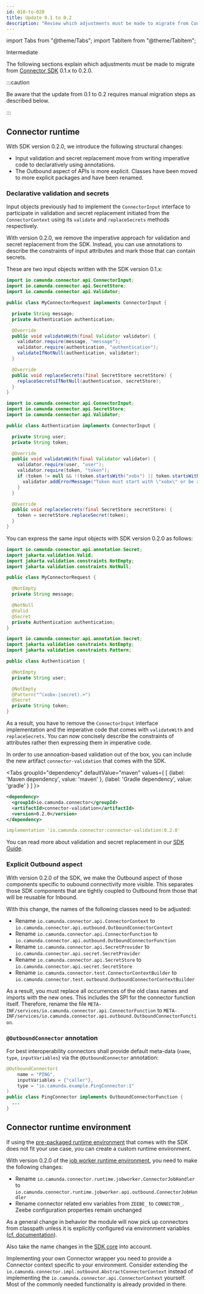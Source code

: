```yaml
---
id: 010-to-020
title: Update 0.1 to 0.2
description: "Review which adjustments must be made to migrate from Connector SDK 0.1.x to 0.2.0."
---
```


import Tabs from "@theme/Tabs";
import TabItem from "@theme/TabItem";

<span class="badge badge--primary">Intermediate</span>

The following sections explain which adjustments must be made to migrate from
[Connector SDK](/components/connectors/custom-built-connectors/connector-sdk.md)
0.1.x to 0.2.0.

:::caution

Be aware that the update from 0.1 to 0.2 requires manual migration steps as described below.

:::

## Connector runtime

With SDK version 0.2.0, we introduce the following structural changes:

- Input validation and secret replacement move from writing imperative code to declaratively using annotations.
- The Outbound aspect of APIs is more explicit. Classes have been moved to more explicit packages and have been renamed.

### Declarative validation and secrets

Input objects previously had to implement the `ConnectorInput` interface to participate in validation and secret replacement
initiated from the `ConnectorContext` using its `validate` and `replaceSecrets` methods respectively.

With version 0.2.0, we remove the imperative approach for validation and secret replacement from the SDK.
Instead, you can use annotations to describe the constraints of input attributes and mark those that can contain
secrets.

These are two input objects written with the SDK version 0.1.x:

```java
import io.camunda.connector.api.ConnectorInput;
import io.camunda.connector.api.SecretStore;
import io.camunda.connector.api.Validator;

public class MyConnectorRequest implements ConnectorInput {

  private String message;
  private Authentication authentication;

  @Override
  public void validateWith(final Validator validator) {
    validator.require(message, "message");
    validator.require(authentication, "authentication");
    validateIfNotNull(authentication, validator);
  }

  @Override
  public void replaceSecrets(final SecretStore secretStore) {
    replaceSecretsIfNotNull(authentication, secretStore);
  }
}
```

```java
import io.camunda.connector.api.ConnectorInput;
import io.camunda.connector.api.SecretStore;
import io.camunda.connector.api.Validator;

public class Authentication implements ConnectorInput {

  private String user;
  private String token;

  @Override
  public void validateWith(final Validator validator) {
    validator.require(user, "user");
    validator.require(token, "token");
    if (token != null && !(token.startsWith("xobx") || token.startsWith("secrets."))) {
      validator.addErrorMessage("Token must start with \"xobx\" or be a secret");
    }
  }

  @Override
  public void replaceSecrets(final SecretStore secretStore) {
    token = secretStore.replaceSecret(token);
  }
}
```

You can express the same input objects with SDK version 0.2.0 as follows:

```java
import io.camunda.connector.api.annotation.Secret;
import jakarta.validation.Valid;
import jakarta.validation.constraints.NotEmpty;
import jakarta.validation.constraints.NotNull;

public class MyConnectorRequest {

  @NotEmpty
  private String message;

  @NotNull
  @Valid
  @Secret
  private Authentication authentication;
}
```

```java
import io.camunda.connector.api.annotation.Secret;
import jakarta.validation.constraints.NotEmpty;
import jakarta.validation.constraints.Pattern;

public class Authentication {

  @NotEmpty
  private String user;

  @NotEmpty
  @Pattern("^(xobx-|secret).+")
  @Secret
  private String token;
}
```

As a result, you have to remove the `ConnectorInput` interface implementation and the imperative code that comes with `validateWith`
and `replaceSecrets`. You can now concisely describe the constraints of attributes rather then expressing them in imperative code.

In order to use annoation-based validation out of the box, you can include the new artifact `connector-validation` that
comes with the SDK.

<Tabs groupId="dependency" defaultValue="maven" values={
[
{label: 'Maven dependency', value: 'maven' },
{label: 'Gradle dependency', value: 'gradle' }
]
}>

<TabItem value='maven'>

```xml
<dependency>
  <groupId>io.camunda.connector</groupId>
  <artifactId>connector-validation</artifactId>
  <version>0.2.0</version>
</dependency>
```

</TabItem>

<TabItem value='gradle'>

```yml
implementation 'io.camunda.connector:connector-validation:0.2.0'
```

</TabItem>
</Tabs>

You can read more about validation and secret replacement in our
[SDK Guide](/components/connectors/custom-built-connectors/connector-sdk.md).

### Explicit Outbound aspect

With version 0.2.0 of the SDK, we make the Outbound aspect of those components specific to oubound connectivity
more visible. This separates those SDK components that are tightly coupled to Outbound from those that
will be reusable for Inbound.

With this change, the names of the following classes need to be adjusted:

- Rename `io.camunda.connector.api.ConnectorContext` to `io.camunda.connector.api.outbound.OutboundConnectorContext`
- Rename `io.camunda.connector.api.ConnectorFunction` to `io.camunda.connector.api.outbound.OutboundConnectorFunction`
- Rename `io.camunda.connector.api.SecretProvider` to `io.camunda.connector.api.secret.SecretProvider`
- Rename `io.camunda.connector.api.SecretStore` to `io.camunda.connector.api.secret.SecretStore`
- Rename `io.camunda.connector.test.ConnectorContextBuilder` to `io.camunda.connector.test.outbound.OutboundConnectorContextBuilder`

As a result, you must replace all occurrences of the old class names and imports with the new ones. This includes the
SPI for the connector function itself. Therefore, rename the file `META-INF/services/io.camunda.connector.api.ConnectorFunction` to
`META-INF/services/io.camunda.connector.api.outbound.OutboundConnectorFunction`.

### `@OutboundConnector` annotation

For best interoperability connectors shall provide default meta-data (`name`, `type`, `inputVariables`) via the `@OutboundConnector` annotation:

```java
@OutboundConnector(
    name = "PING",
    inputVariables = {"caller"},
    type = "io.camunda.example.PingConnector:1"
)
public class PingConnector implements OutboundConnectorFunction {
  ...
}
```

## Connector runtime environment

If using the
[pre-packaged runtime environment](/components/connectors/custom-built-connectors/connector-sdk.md#pre-packaged-runtime-environment)
that comes with the SDK does not fit your use case, you can create a custom runtime environment.

With version 0.2.0 of the [job worker runtime environment](/components/connectors/custom-built-connectors/connector-sdk.md#connector-job-handler), you need to make the following changes:

- Rename `io.camunda.connector.runtime.jobworker.ConnectorJobHandler` to `io.camunda.connector.runtime.jobworker.api.outbound.ConnectorJobHandler`
- Rename connector related env variables from `ZEEBE_` to `CONNECTOR_`. Zeebe configuration properties remain unchanged

As a general change in behavior the module will now pick up connectors from classpath unless it is explicitly configured via environment variables ([cf. documentation](https://github.com/camunda/connector-sdk/tree/main/runtime#automatic-connector-discovery)).

Also take the name changes in the [SDK core](#explicit-outbound-aspect) into account.

Implementing your own Connector wrapper you need to provide a Connector context specific to
your environment. Consider extending the `io.camunda.connector.impl.outbound.AbstractConnectorContext`
instead of implementing the `io.camunda.connector.api.ConnectorContext` yourself. Most of the commonly needed functionality
is already provided in there.
